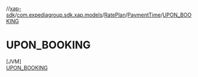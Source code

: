 //[xap-sdk](../../../../../index.md)/[com.expediagroup.sdk.xap.models](../../../index.md)/[RatePlan](../../index.md)/[PaymentTime](../index.md)/[UPON_BOOKING](index.md)

# UPON_BOOKING

[JVM]\
[UPON_BOOKING](index.md)
